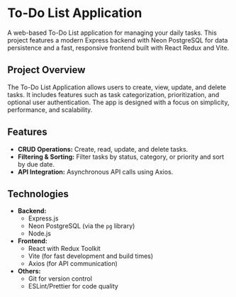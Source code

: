 # To-Do List Application

A web-based To-Do List application for managing your daily tasks. This project features a modern Express backend with Neon PostgreSQL for data persistence and a fast, responsive frontend built with React Redux and Vite.

## Project Overview

The To-Do List Application allows users to create, view, update, and delete tasks. It includes features such as task categorization, prioritization, and optional user authentication. The app is designed with a focus on simplicity, performance, and scalability.

## Features

- **CRUD Operations:** Create, read, update, and delete tasks.
- **Filtering & Sorting:** Filter tasks by status, category, or priority and sort by due date.
- **API Integration:** Asynchronous API calls using Axios.
  
## Technologies

- **Backend:**  
  - Express.js  
  - Neon PostgreSQL (via the `pg` library)  
  - Node.js  
- **Frontend:**  
  - React with Redux Toolkit  
  - Vite (for fast development and build times)  
  - Axios (for API communication)  
- **Others:**  
  - Git for version control  
  - ESLint/Prettier for code quality

